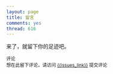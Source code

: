 ```yaml
---
layout: page
title: 留言
comments: yes
thread: 616
---
```


来了，就留下你的足迹吧。

<style>
.gc-comments {font-size: 12px;}
</style>
<script src="http://luckpiky.github.io/github-comments/gc.js"></script>
<div class="gc-comments" data-repos="luckpiky/github-comments" data-issues="1" >
    <div class="gc-comments-title">
        评论
    </div>
    <div class="gc-comments-info">
        想在此留下评论，请访问 <a href="{{issues_link}}">{{issues_link}}</a> 提交评论
    </div>
</div>
